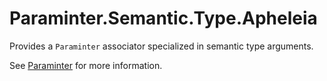 # Paraminter.Semantic.Type.Apheleia

Provides a `Paraminter` associator specialized in semantic type arguments.

See [Paraminter](https://www.github.com/Paraminter/Paraminter) for more information.
